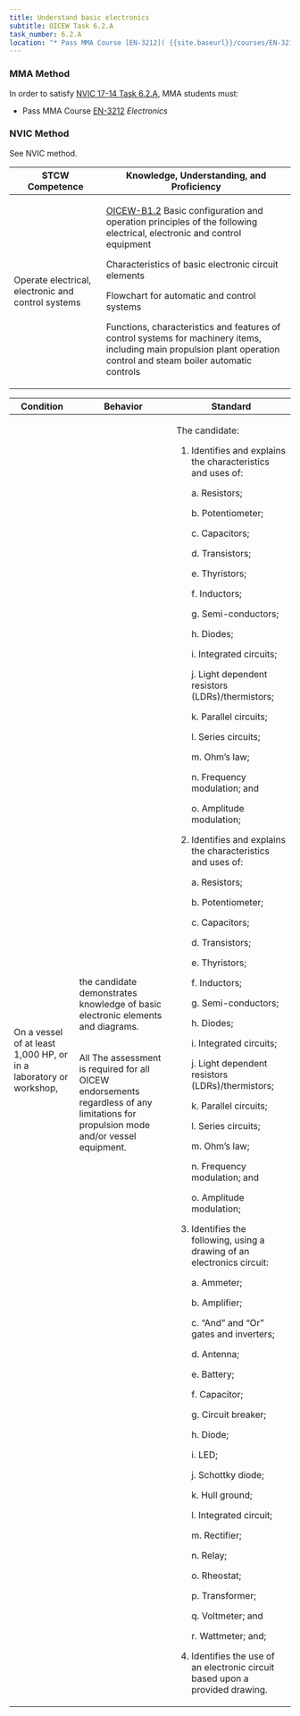 ```yaml
---
title: Understand basic electronics
subtitle: OICEW Task 6.2.A 
task_number: 6.2.A
location: "* Pass MMA Course [EN-3212]( {{site.baseurl}}/courses/EN-3212) *Electronics*" 
---
```



### MMA Method

In order to satisfy  [NVIC 17-14  Task  6.2.A]({{site.baseurl}}/assets/images/nvic-17-14.pdf), MMA students must:

* Pass MMA Course [EN-3212]( {{site.baseurl}}/courses/EN-3212) *Electronics*


### NVIC Method

<a onclick="togglevisibility('nvic_methods')" >See NVIC method.</a>

<div id='nvic_methods' class='hide'>

<table>
<thead>
<tr>
<th class='forty'> STCW Competence </th>
<th class='sixty'> Knowledge, Understanding, and Proficiency </th>
</tr>
</thead>




<tbody>
<tr><td markdown='1'>

Operate electrical, electronic and control systems

</td><td markdown='1'>

[OICEW-B1.2](../../tables/31.html#OICEW-B1.2) Basic configuration and operation principles of the following electrical, electronic and control equipment 

Characteristics of basic electronic circuit elements 

Flowchart for automatic and control systems 

Functions, characteristics and features of control systems for machinery items, including main propulsion plant operation control and steam boiler automatic controls

</td></tr>


</tbody>
</table>


<table>
<thead>
<tr><th class='twenty'>  Condition </th><th class='twenty'> Behavior </th><th  class='sixty'>Standard </th></tr>
</thead>
<tbody >



<tr><td markdown='1'>

On a vessel of at least 1,000 HP, or in a laboratory or workshop,

</td><td markdown='1'>

the candidate demonstrates knowledge of basic electronic elements and diagrams.

<br>

<div class="tooltip">All
<span class="tooltiptext">
The assessment is required for all OICEW endorsements regardless of any limitations for propulsion mode and/or vessel equipment.
</span>
</div>


</td><td markdown='1'>

The candidate:

1. Identifies and explains the characteristics and uses of:

     a. Resistors;

     b. Potentiometer;

     c. Capacitors;

     d. Transistors;

     e. Thyristors;

     f. Inductors;

     g. Semi-conductors;

     h. Diodes;

     i. Integrated circuits;

     j. Light dependent resistors (LDRs)/thermistors;

     k. Parallel circuits;

     l. Series circuits;

     m. Ohm’s law;

     n. Frequency modulation; and

     o. Amplitude modulation;

2. Identifies and explains the characteristics and uses of:

     a. Resistors;

     b. Potentiometer;

     c. Capacitors;

     d. Transistors;

     e. Thyristors;

     f. Inductors;

     g. Semi-conductors;

     h. Diodes;

     i. Integrated circuits;

     j. Light dependent resistors (LDRs)/thermistors;

     k. Parallel circuits;

     l. Series circuits;

     m. Ohm’s law;

     n. Frequency modulation; and

     o. Amplitude modulation;

3. Identifies the following, using a drawing of an electronics circuit:

     a. Ammeter;

     b. Amplifier;

     c. “And” and “Or” gates and inverters;

     d. Antenna;

     e. Battery;

     f. Capacitor;

     g. Circuit breaker;

     h. Diode;

     i. LED;

     j. Schottky diode;

     k. Hull ground;

     l. Integrated circuit;

     m. Rectifier;

     n. Relay;

     o. Rheostat;

     p. Transformer;

     q. Voltmeter; and

     r. Wattmeter; and;

4. Identifies the use of an electronic circuit based upon a provided drawing.

</td></tr>
</tbody>
</table>
</div>
